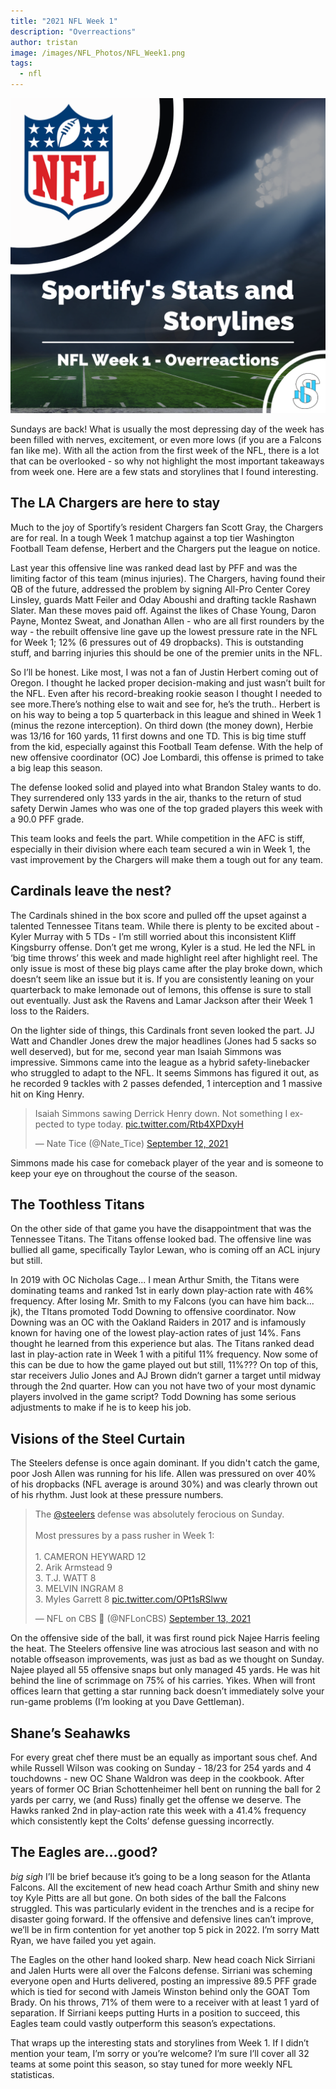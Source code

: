 ```yaml
---
title: "2021 NFL Week 1"
description: "Overreactions"
author: tristan
image: /images/NFL_Photos/NFL_Week1.png
tags:
  - nfl
---
```


<img src="/images/NFL_Photos/NFL_Week1.png" alt="2021 NFL Week 1">

Sundays are back! What is usually the most depressing day of the week has been filled with nerves, excitement, or even more lows (if you are a Falcons fan like me). With all the action from the first week of the NFL, there is a lot that can be overlooked - so why not highlight the most important takeaways from week one. Here are a few stats and storylines that I found interesting. 

## The LA Chargers are here to stay

Much to the joy of Sportify’s resident Chargers fan Scott Gray, the Chargers are for real. In a tough Week 1 matchup against a top tier Washington Football Team defense, Herbert and the Chargers put the league on notice. 

Last year this offensive line was ranked dead last by PFF and was the limiting factor of this team (minus injuries). The Chargers, having found their QB of the future, addressed the problem by signing All-Pro Center Corey Linsley, guards Matt Feiler and Oday Aboushi and drafting tackle Rashawn Slater. Man these moves paid off. Against the likes of Chase Young, Daron Payne, Montez Sweat, and Jonathan Allen - who are all first rounders by the way - the rebuilt offensive line gave up the lowest pressure rate in the NFL for Week 1; 12% (6 pressures out of 49 dropbacks). This is outstanding stuff, and barring injuries this should be one of the premier units in the NFL. 

So I’ll be honest. Like most, I was not a fan of Justin Herbert coming out of Oregon. I thought he lacked proper decision-making and just wasn’t built for the NFL. Even after his record-breaking rookie season I thought I needed to see more.There’s nothing else to wait and see for, he’s the truth.. Herbert is on his way to being a top 5 quarterback in this league and shined in Week 1 (minus the rezone interception). On third down (the money down), Herbie was 13/16 for 160 yards, 11 first downs and one TD. This is big time stuff from the kid, especially against this Football Team defense. With the help of new offensive coordinator (OC) Joe Lombardi, this offense is primed to take a big leap this season.

The defense looked solid and played into what Brandon Staley wants to do. They surrendered only 133 yards in the air, thanks to the return of stud safety Derwin James who was one of the top graded players this week with a 90.0 PFF grade. 

This team looks and feels the part. While competition in the AFC is stiff, especially in their division where each team secured a win in Week 1, the vast improvement by the Chargers will make them a tough out for any team. 

## Cardinals leave the nest?

The Cardinals shined in the box score and pulled off the upset against a talented Tennessee Titans team. While there is plenty to be excited about - Kyler Murray with 5 TDs - I’m still worried about this inconsistent Kliff Kingsburry offense. Don’t get me wrong, Kyler is a stud. He led the NFL in ‘big time throws’ this week and made highlight reel after highlight reel. 
The only issue is most of these big plays came after the play broke down, which doesn’t seem like an issue but it is. If you are consistently leaning on your quarterback to make lemonade out of lemons, this offense is sure to stall out eventually. Just ask the Ravens and Lamar Jackson after their Week 1 loss to the Raiders.  

On the lighter side of things, this Cardinals front seven looked the part. JJ Watt and Chandler Jones drew the major headlines (Jones had 5 sacks so well deserved), but for me, second year man Isaiah Simmons was impressive. Simmons came into the league as a hybrid safety-linebacker who struggled to adapt to the NFL. It seems Simmons has figured it out, as he recorded 9 tackles with 2 passes defended, 1 interception and 1 massive hit on King Henry. 

<blockquote class="twitter-tweet tw-align-center"><p lang="en" dir="ltr">Isaiah Simmons sawing Derrick Henry down. Not something I expected to type today. <a href="https://t.co/Rtb4XPDxyH">pic.twitter.com/Rtb4XPDxyH</a></p>&mdash; Nate Tice (@Nate_Tice) <a href="https://twitter.com/Nate_Tice/status/1437116730480807944?ref_src=twsrc%5Etfw">September 12, 2021</a></blockquote> <script async src="https://platform.twitter.com/widgets.js" charset="utf-8"></script>

Simmons made his case for comeback player of the year and is someone to keep your eye on throughout the course of the season. 

## The Toothless Titans
On the other side of that game you have the disappointment that was the Tennessee Titans. The Titans offense looked bad. The offensive line was bullied all game, specifically Taylor Lewan, who is coming off an ACL injury but still. 

In 2019 with OC Nicholas Cage... I mean Arthur Smith, the Titans were dominating teams and ranked 1st in early down play-action rate with 46% frequency. After losing Mr. Smith to my Falcons (you can have him back... jk), the TItans promoted Todd Downing to offensive coordinator. Now Downing was an OC with the Oakland Raiders in 2017 and is infamously known for having one of the lowest play-action rates of just 14%. Fans thought he learned from this experience but alas. The Titans ranked dead last in play-action rate in Week 1 with a pitiful 11% frequency. Now some of this can be due to how the game played out but still, 11%??? On top of this, star receivers Julio Jones and AJ Brown didn’t garner a target until midway through the 2nd quarter. How can you not have two of your most dynamic players involved in the game script? Todd Downing has some serious adjustments to make if he is to keep his job. 

## Visions of the Steel Curtain
The Steelers defense is once again dominant. If you didn't catch the game, poor Josh Allen was running for his life. Allen was pressured on over 40% of his dropbacks (NFL average is around 30%) and was clearly thrown out of his rhythm. Just look at these pressure numbers. 

<blockquote class="twitter-tweet tw-align-center"><p lang="en" dir="ltr">The <a href="https://twitter.com/steelers?ref_src=twsrc%5Etfw">@steelers</a> defense was absolutely ferocious on Sunday.<br><br>Most pressures by a pass rusher in Week 1:<br><br>1. CAMERON HEYWARD 12<br>2. Arik Armstead 9<br>3. T.J. WATT 8<br>3. MELVIN INGRAM 8<br>3. Myles Garrett 8 <a href="https://t.co/OPt1sRSlww">pic.twitter.com/OPt1sRSlww</a></p>&mdash; NFL on CBS 🏈 (@NFLonCBS) <a href="https://twitter.com/NFLonCBS/status/1437475737578180608?ref_src=twsrc%5Etfw">September 13, 2021</a></blockquote> <script async src="https://platform.twitter.com/widgets.js" charset="utf-8"></script>

On the offensive side of the ball, it was first round pick Najee Harris feeling the heat. The Steelers offensive line was atrocious last season and with no notable offseason improvements, was just as bad as we thought on Sunday. Najee played all 55 offensive snaps but only managed 45 yards. He was hit behind the line of scrimmage on 75% of his carries. Yikes. When will front offices learn that getting a star running back doesn’t immediately solve your run-game problems (I’m looking at you Dave Gettleman). 

## Shane’s Seahawks
For every great chef there must be an equally as important sous chef. And while Russell Wilson was cooking on Sunday - 18/23 for 254 yards and 4 touchdowns - new OC Shane Waldron was deep in the cookbook. After years of former OC Brian Schottenheimer hell bent on running the ball for 2 yards per carry, we (and Russ) finally get the offense we deserve. The Hawks ranked 2nd in play-action rate this week with a 41.4% frequency which consistently kept the Colts’ defense guessing incorrectly. 

## The Eagles are...good?
*big sigh* 
I’ll be brief because it’s going to be a long season for the Atlanta Falcons. All the excitement of new head coach Arthur Smith and shiny new toy Kyle Pitts are all but gone. On both sides of the ball the Falcons struggled. This was particularly evident in the trenches and is a recipe for disaster going forward. If the offensive and defensive lines can’t improve,  we’ll be in firm contention for yet another top 5 pick in 2022. I’m sorry Matt Ryan, we have failed you yet again. 

The Eagles on the other hand looked sharp. New head coach Nick Sirriani and Jalen Hurts were all over the Falcons defense. Sirriani was scheming everyone open and Hurts delivered, posting an impressive 89.5 PFF grade which is tied for second with Jameis Winston behind only the GOAT Tom Brady. On his throws, 71% of them were to a receiver with at least 1 yard of separation. If Sirriani keeps putting Hurts in a position to succeed, this Eagles team could vastly outperform this season’s expectations. 

That wraps up the interesting stats and storylines from Week 1. If I didn’t mention your team, I’m sorry or you’re welcome? I’m sure I’ll cover all 32 teams at some point this season, so stay tuned for more weekly NFL statisticas. 